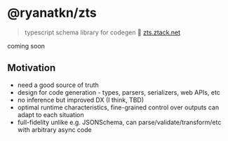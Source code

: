 # @ryanatkn/zts

> typescript schema library for codegen 🧱 [zts.ztack.net](https://zts.ztack.net/)

coming soon

## Motivation

- need a good source of truth
- design for code generation - types, parsers, serializers, web APIs, etc
- no inference but improved DX (I think, TBD)
- optimal runtime characteristics, fine-grained control over outputs can adapt to each situation
- full-fidelity unlike e.g. JSONSchema, can parse/validate/transform/etc with arbitrary async code

